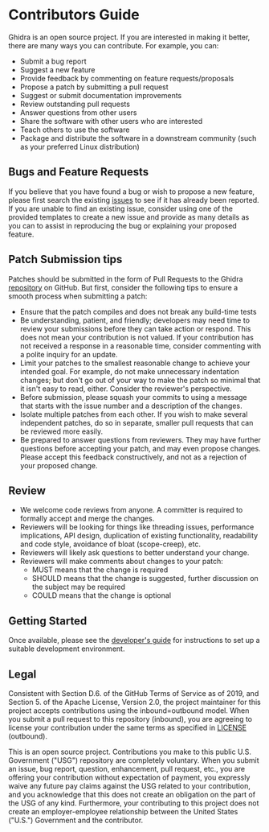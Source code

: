 # Contributors Guide

Ghidra is an open source project. If you are interested in making it better,
there are many ways you can contribute. For example, you can:

- Submit a bug report
- Suggest a new feature
- Provide feedback by commenting on feature requests/proposals
- Propose a patch by submitting a pull request
- Suggest or submit documentation improvements
- Review outstanding pull requests
- Answer questions from other users
- Share the software with other users who are interested
- Teach others to use the software
- Package and distribute the software in a downstream community (such as your
  preferred Linux distribution)

## Bugs and Feature Requests

If you believe that you have found a bug or wish to propose a new feature,
please first search the existing [issues] to see if it has already been
reported. If you are unable to find an existing issue, consider using one of
the provided templates to create a new issue and provide as many details as you
can to assist in reproducing the bug or explaining your proposed feature.

## Patch Submission tips

Patches should be submitted in the form of Pull Requests to the Ghidra
[repository] on GitHub. But first, consider the following tips to ensure a
smooth process when submitting a patch:

- Ensure that the patch compiles and does not break any build-time tests
- Be understanding, patient, and friendly; developers may need time to review
  your submissions before they can take action or respond. This does not mean
  your contribution is not valued. If your contribution has not received a
  response in a reasonable time, consider commenting with a polite inquiry for
  an update.
- Limit your patches to the smallest reasonable change to achieve your intended
  goal. For example, do not make unnecessary indentation changes; but don't go
  out of your way to make the patch so minimal that it isn't easy to read,
  either. Consider the reviewer's perspective.
- Before submission, please squash your commits to using a message that starts
  with the issue number and a description of the changes.
- Isolate multiple patches from each other. If you wish to make several
  independent patches, do so in separate, smaller pull requests that can be
  reviewed more easily.
- Be prepared to answer questions from reviewers. They may have further
  questions before accepting your patch, and may even propose changes. Please
  accept this feedback constructively, and not as a rejection of your proposed
  change.

## Review

- We welcome code reviews from anyone. A committer is required to formally
  accept and merge the changes.
- Reviewers will be looking for things like threading issues, performance
  implications, API design, duplication of existing functionality, readability
  and code style, avoidance of bloat (scope-creep), etc.
- Reviewers will likely ask questions to better understand your change.
- Reviewers will make comments about changes to your patch:
    - MUST means that the change is required
    - SHOULD means that the change is suggested, further discussion on the
      subject may be required
    - COULD means that the change is optional

## Getting Started

Once available, please see the [developer's guide][devguide] for instructions to set up a suitable development environment.

## Legal

Consistent with Section D.6. of the GitHub Terms of Service as of 2019, and Section 5. of the Apache License, Version 2.0, the project maintainer for this project accepts contributions using the inbound=outbound model.
When you submit a pull request to this repository (inbound), you are agreeing to license your contribution under the same terms as specified in [LICENSE] (outbound).

This is an open source project.
Contributions you make to this public U.S. Government ("USG") repository are completely voluntary.
When you submit an issue, bug report, question, enhancement, pull request, etc., you are offering your contribution without expectation of payment, you expressly waive any future pay claims against the USG related to your contribution, and you acknowledge that this does not create an obligation on the part of the USG of any kind.
Furthermore, your contributing to this project does not create an employer-employee relationship between the United States ("U.S.") Government and the contributor.

[issues]: https://github.com/NationalSecurityAgency/ghidra/issues
[repository]: https://github.com/NationalSecurityAgency/ghidra/
[devguide]: DevGuide.md
[LICENSE]: LICENSE
